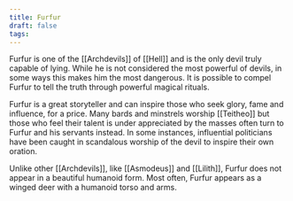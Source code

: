 ```yaml
---
title: Furfur
draft: false
tags:
---
```

 Furfur is one of the [[Archdevils]] of [[Hell]] and is the only devil truly capable of lying. While he is not considered the most powerful of devils, in some ways this makes him the most dangerous. It is possible to compel Furfur to tell the truth through powerful magical rituals.

Furfur is a great storyteller and can inspire those who seek glory, fame and influence, for a price. Many bards  and minstrels worship [[Teitheo]] but those who feel their talent is under appreciated by the masses often turn to Furfur and his servants instead. In some instances, influential politicians have been caught in scandalous worship of the devil to inspire their own oration. 

Unlike other [[Archdevils]], like [[Asmodeus]] and [[Lilith]], Furfur does not appear in a beautiful humanoid form. Most often, Furfur appears as a winged deer with a humanoid torso and arms. 

